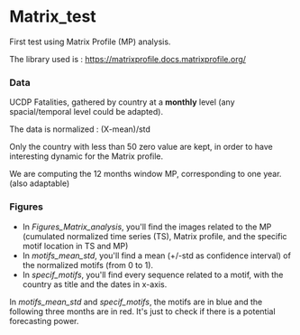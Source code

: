 # Matrix_test

First test using Matrix Profile (MP) analysis. 

The library used is : https://matrixprofile.docs.matrixprofile.org/

### Data
UCDP Fatalities, gathered by country at a **monthly** level (any spacial/temporal level could be adapted). 

The data is normalized : (X-mean)/std

Only the country with less than 50 zero value are kept, in order to have interesting dynamic for the Matrix profile. 

We are computing the 12 months window MP, corresponding to one year. (also adaptable)  

### Figures 
- In *Figures_Matrix_analysis*, you'll find the images related to the MP (cumulated normalized time series (TS), Matrix profile, 
and the specific motif location in TS and MP) 
- In *motifs_mean_std*, you'll find a mean (+/-std as confidence interval) of the normalized motifs (from 0 to 1). 
- In *specif_motifs*, you'll find every sequence related to a motif, with the country as title and the dates in x-axis. 

In *motifs_mean_std* and *specif_motifs*, the motifs are in blue and the following three months are in red. 
It's just to check if there is a potential forecasting power. 
